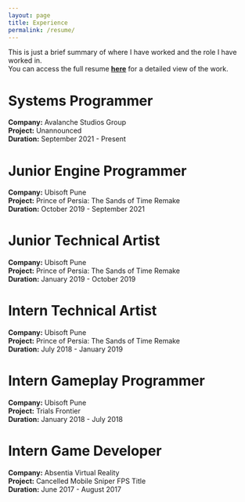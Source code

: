 ```yaml
---
layout: page
title: Experience
permalink: /resume/
---
```


This is just a brief summary of where I have worked and the role I have worked in.  
You can access the full resume [**here**] for a detailed view of the work.

# Systems Programmer
**Company:** Avalanche Studios Group  
**Project:** Unannounced  
**Duration:** September 2021 - Present

# Junior Engine Programmer
**Company:** Ubisoft Pune  
**Project:** Prince of Persia: The Sands of Time Remake  
**Duration:** October 2019 - September 2021

# Junior Technical Artist
**Company:** Ubisoft Pune  
**Project:** Prince of Persia: The Sands of Time Remake  
**Duration:** January 2019 - October 2019

# Intern Technical Artist
**Company:** Ubisoft Pune  
**Project:** Prince of Persia: The Sands of Time Remake  
**Duration:** July 2018 - January 2019

# Intern Gameplay Programmer
**Company:** Ubisoft Pune  
**Project:** Trials Frontier  
**Duration:** January 2018 - July 2018

# Intern Game Developer
**Company:** Absentia Virtual Reality  
**Project:** Cancelled Mobile Sniper FPS Title  
**Duration:** June 2017 - August 2017

[**here**]: ../resources/resume/akshat_thukral_resume.pdf